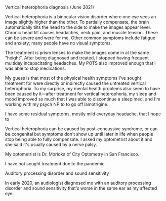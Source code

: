 Vertical heterophoria diagnosis (June 2021)

Vertical heterophoria is a binocular vision disorder where one eye sees an image slightly higher than the other. To partially compensate, the brain automatically tilts the head to the side to make the images appear level. Chronic head tilt causes headaches, neck pain, and muscle tension. These can be severe and were for me. Other common symptoms include fatigue and anxiety; many people have no visual symptoms.

The treatment is prism lenses to make the images come in at the same "height". After being diagnosed and treated, I stopped having frequent multiday incapacitating headaches. My POTS also improved enough that I was able to stop medications.

My guess is that most of the physical health symptoms I've sought treatment for were directly or indirectly caused the untreated vertical heterophoria. To my surprise, my mental health problems also seem to have been caused by it—after treatment for vertical heterophoria, my sleep and mood improved so much that I was able to discontinue a sleep med, and I'm working with my psych NP to to go off lamotrigine.

I have some residual symptoms, mostly mild everyday headache, that I hope to

Vertical heterophoria can be caused by post-concussive syndrome, or can be congenital but symptoms don't show up until later in life when people stop being able to fully compensate. I asked my optometrist about it and she said it's usually caused by a nerve palsy.

My optometrist is Dr. Morioka of City Optometry in San Francisco.

I have not sought treatment due to the pandemic.

Auditory processing disorder and sound sensitivity

In early 2020, an audiologist diagnosed me with an auditory processing disorder and sound sensitivity that's worse in the same ear as my affected eye.
